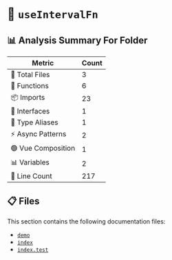 # 📁 `useIntervalFn`

## 📊 Analysis Summary For Folder

| Metric | Count |
|--------|-------|
| 📁 Total Files | 3 |
| 🔧 Functions | 6 |
| 📦 Imports | 23 |
| 📐 Interfaces | 1 |
| 📑 Type Aliases | 1 |
| ⚡ Async Patterns | 2 |
| 🟢 Vue Composition | 1 |
| 📊 Variables | 2 |
| 🔢 Line Count | 217 |


## 📋 Files

This section contains the following documentation files:

- [`demo`](./demo.md)
- [`index`](./index.md)
- [`index.test`](./index.test.md)